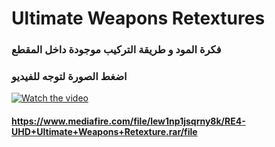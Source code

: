 # Ultimate Weapons Retextures


### فكرة المود و طريقة التركيب موجودة داخل المقطع
### اضغط الصورة لتوجه للفيديو

[![Watch the video](https://i.ytimg.com/vi/RYWLKGsnPeE/hqdefault.jpg)](https://youtu.be/RYWLKGsnPeE)

#### <https://www.mediafire.com/file/lew1np1jsqrny8k/RE4-UHD+Ultimate+Weapons+Retexture.rar/file>